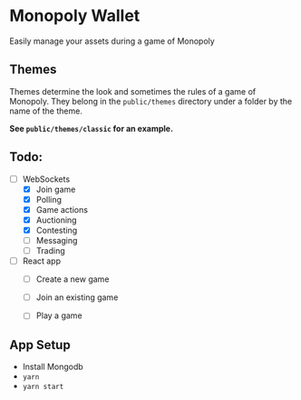 Monopoly Wallet
===============

Easily manage your assets during a game of Monopoly


Themes
------

Themes determine the look and sometimes the rules of a game of Monopoly. They
belong in the `public/themes` directory under a folder by the name of the theme.

**See `public/themes/classic` for an example.**


Todo:
-----

- [ ] WebSockets
  - [X] Join game
  - [X] Polling
  - [X] Game actions
  - [X] Auctioning
  - [X] Contesting
  - [ ] Messaging
  - [ ] Trading
- [ ] React app
  - [ ] Create a new game
  - [ ] Join an existing game
  - [ ] Play a game


App Setup
---------

- Install Mongodb
- `yarn`
- `yarn start`
